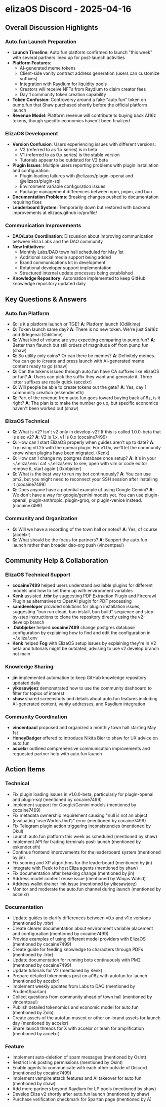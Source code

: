 # elizaOS Discord - 2025-04-16

## Overall Discussion Highlights

### Auto.fun Launch Preparation
- **Launch Timeline**: Auto.fun platform confirmed to launch "this week" with several partners lined up for post-launch activities
- **Platform Features**: 
  - AI-generated meme tokens
  - Client-side vanity contract address generation (users can customize suffixes)
  - Integration with Raydium for liquidity pools
  - Creators will receive NFTs from Raydium to claim creator fees
  - Day 1 community token creation capability
- **Token Confusion**: Controversy around a fake "auto.fun" token on pump.fun that Shaw purchased shortly before the official platform launch
- **Revenue Model**: Platform revenue will contribute to buying back AI16z tokens, though specific economics haven't been finalized

### ElizaOS Development
- **Version Confusion**: Users experiencing issues with different versions:
  - V2 (referred to as 1.x series) is in beta
  - V1 (referred to as 0.x series) is the stable version
  - Tutorials appear to be outdated for V2 beta
- **Plugin Issues**: Multiple users reporting problems with plugin installation and configuration:
  - Plugin loading failures with @elizaos/plugin-openai and @elizaos/plugin-sql
  - Environment variable configuration issues
  - Package management differences between npm, pnpm, and bun
- **Documentation Problems**: Breaking changes pushed to documentation requiring fixes
- **Leaderboard System**: Temporarily down but restored with backend improvements at elizaos.github.io/profile/

### Communication Improvements
- **DAO/Labs Coordination**: Discussion about improving communication between Eliza Labs and the DAO community
- **New Initiatives**:
  - Monthly Labs/DAO town hall scheduled for May 1st
  - Additional social media support being added
  - Brand communications kit in development
  - Rotational developer support implementation
  - Structured internal update processes being established
- **Knowledge Repository**: Automation implemented to keep GitHub knowledge repository updated daily

## Key Questions & Answers

### Auto.fun Platform
- **Q**: Is it a platform launch or TGE? **A**: Platform launch (Odilitime)
- **Q**: Token launch same day? **A**: There is no new token. We're just $ai16z and $degenai (Odilitime)
- **Q**: What kind of volume are you expecting comparing to pump.fun? **A**: Better than flaunch but still orders of magnitude off from pump.fun (shaw)
- **Q**: So utility only coins? Or can there be memes? **A**: Definitely memes. You can go to /create and press launch with AI-generated meme content ready to go (shaw)
- **Q**: Can the tokens issued through auto.fun have CA suffixes like elizaOS or fun? **A**: Users can pick the suffix they want and generate it. Three letter suffixes are really quick (accelxr)
- **Q**: Will people be able to create tokens out the gate? **A**: Yes, day 1 community creation (eskender.eth)
- **Q**: Part of the revenue from auto.fun goes toward buying back ai16z, is it right? **A**: The plan is to make the number go up, but specific economics haven't been worked out (shaw)

### ElizaOS Technical
- **Q**: What is v2? Isn't v2 only in develop-v2? If this is called 1.0.0-beta that is also v2? **A**: V2 is 1.x, v1 is 0.x (cocaine7499)
- **Q**: How can I start ElizaOS properly when guides aren't up to date? **A**: Try using v0.25 with the openai plugin. For v1.0x, we'll let the community know when plugins have been migrated. (Kenk)
- **Q**: How can I change my postgres database once setup? **A**: It's in your ~/.eliza/.env: cat ~/.eliza/.env to see, open with vim or code editor remove it, start again (.0xbbjoker)
- **Q**: What is the best way to run my bot continuously? **A**: You can use pm2, but you might need to reconnect your SSH session after installing it (cocaine7499)
- **Q**: Does anyone have a potential example of using Google Gemini? **A**: We don't have a way for google/gemini models yet. You can use plugin-openai, plugin-anthropic, plugin-groq, or plugin-venice instead. (cocaine7499)

### Community and Organization
- **Q**: Will we have a recording of the town hall or notes? **A**: Yes, of course (accelxr)
- **Q**: What should be the focus for partners? **A**: Support the auto.fun launch rather than broader dao-org push (vincentpaul)

## Community Help & Collaboration

### ElizaOS Technical Support
- **cocaine7499** helped users understand available plugins for different models and how to set them up with environment variables
- **Kenk** assisted **.trbr** by suggesting PDF Extraction Plugin and Firecrawl Plugin as alternatives to OpenAI plugin for PDF processing
- **samdeveloper** provided solutions for plugin installation issues, suggesting "bun run clean, bun install, bun build" sequence and step-by-step instructions to clone the repository directly using the v2-develop branch
- **.0xbbjoker** helped **cocaine7499** change postgres database configuration by explaining how to find and edit the configuration in ~/.eliza/.env
- **Kenk** helped **Fog** with ElizaOS setup issues by explaining they're in V2 beta and tutorials might be outdated, advising to use v2 develop branch not main

### Knowledge Sharing
- **jin** implemented automation to keep GitHub knowledge repository updated daily
- **yikesawjeez** demonstrated how to use the community dashboard to filter for topics of interest
- **shaw** shared screenshots and details about auto.fun features including AI-generated content, vanity addresses, and Raydium integration

### Community Coordination
- **vincentpaul** proposed and organized a monthly town hall starting May 1st
- **HoneyBadger** offered to introduce Nikita Bier to shaw for UX advice on auto.fun
- **accelxr** outlined comprehensive communication improvements and requested partner help with auto.fun launch

## Action Items

### Technical
- Fix plugin loading issues in v1.0.0-beta, particularly for plugin-openai and plugin-sql (mentioned by cocaine7499)
- Implement support for Google/Gemini models (mentioned by cocaine7499)
- Fix metadata ownership requirement causing "null is not an object (evaluating 'userWorlds.find')" error (mentioned by cocaine7499)
- Fix Telegram plugin action triggering inconsistencies (mentioned by Okul)
- Launch auto.fun platform this week as scheduled (mentioned by shaw)
- Implement API for trading terminals post-launch (mentioned by eskender.eth)
- Continue frontend improvements for the leaderboard system (mentioned by jin)
- Fix scoring and XP algorithms for the leaderboard (mentioned by jin)
- Integrate with Fleek to host Eliza agents (mentioned by shaw)
- Fix documentation after breaking change (mentioned by jin)
- Address model content reuse issue (mentioned by Waqas Wahid)
- Address wallet drainer link issue (mentioned by yikesawjeez)
- Monitor and moderate the auto.fun channel during launch (mentioned by accelxr)

### Documentation
- Update guides to clarify differences between v0.x and v1.x versions (mentioned by .trbr)
- Create clearer documentation about environment variable placement and configuration (mentioned by cocaine7499)
- Provide examples of using different model providers with ElizaOS (mentioned by cocaine7499)
- Create guide for feeding knowledge to characters through PDFs (mentioned by .trbr)
- Update documentation for running bots continuously with PM2 (mentioned by cocaine7499)
- Update tutorials for V2 (mentioned by Kenk)
- Prepare detailed tokenomics post on ai16z with autofun for launch (mentioned by accelxr)
- Implement weekly updates from Labs to DAO (mentioned by PrudentSpartan)
- Collect questions from community ahead of town hall (mentioned by vincentpaul)
- Publish detailed tokenomics and economic model for auto.fun (mentioned by Zolo)
- Create assets of the autofun mascot or other on-brand assets for launch day (mentioned by accelxr)
- Share launch threads for X with accelxr or team for amplification (mentioned by accelxr)

### Feature
- Implement auto-deletion of spam messages (mentioned by Osint)
- Restrict link posting permissions (mentioned by Osint)
- Enable agents to communicate with each other outside of Discord (mentioned by cocaine7499)
- Implement vampire attack features and AI takeover for auto.fun (mentioned by shaw)
- Add more partners beyond Raydium for LP pools (mentioned by shaw)
- Develop Eliza v2 shortly after auto.fun launch (mentioned by shaw)
- Purchase verification checkmark for Spartan page (mentioned by A)